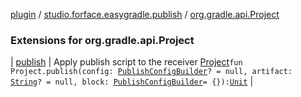 [plugin](../../index.md) / [studio.forface.easygradle.publish](../index.md) / [org.gradle.api.Project](./index.md)

### Extensions for org.gradle.api.Project

| [publish](publish.md) | Apply publish script to the receiver [Project](#)`fun Project.publish(config: `[`PublishConfigBuilder`](../-publish-config-builder.md)`? = null, artifact: `[`String`](https://kotlinlang.org/api/latest/jvm/stdlib/kotlin/-string/index.html)`? = null, block: `[`PublishConfigBuilder`](../-publish-config-builder.md)` = {}): `[`Unit`](https://kotlinlang.org/api/latest/jvm/stdlib/kotlin/-unit/index.html) |

